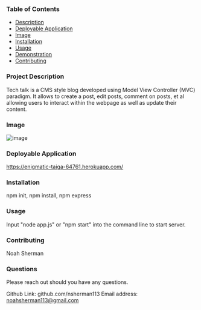 ### Table of Contents 
  - [Description](#description)
  - [Deployable Application](#deployableapplication)
  - [Image](#image)
  - [Installation](#installation)
  - [Usage](#usage)
  - [Demonstration](#demo)
  - [Contributing](#contributing)
  
  
### Project Description
  
  Tech talk is a CMS style blog developed using Model View Controller (MVC) paradigm. It allows to create a post, edit posts, comment on posts, et al allowing users to interact within the webpage as well as update their content. 

  ### Image
  
![image](https://user-images.githubusercontent.com/74440415/115940600-ce05b780-a467-11eb-9fd7-3521ed7154c2.png)

 ### Deployable Application 

https://enigmatic-taiga-64761.herokuapp.com/

### Installation 
  npm init, npm install, npm express

### Usage
 Input "node app.js" or "npm start" into the command line to start server. 

### Contributing

 Noah Sherman  
 
### Questions 
 Please reach out should you have any questions.  

  Github Link: github.com/nsherman113
  Email address: noahsherman113@gmail.com
